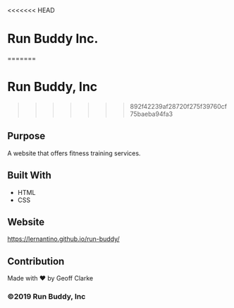 <<<<<<< HEAD
# Run Buddy Inc.
=======
# Run Buddy, Inc
>>>>>>> 892f42239af28720f275f39760cf75baeba94fa3

## Purpose
A website that offers fitness training services. 

## Built With
* HTML
* CSS

## Website
https://lernantino.github.io/run-buddy/

## Contribution
Made with ❤️ by Geoff Clarke

### ©️2019 Run Buddy, Inc
